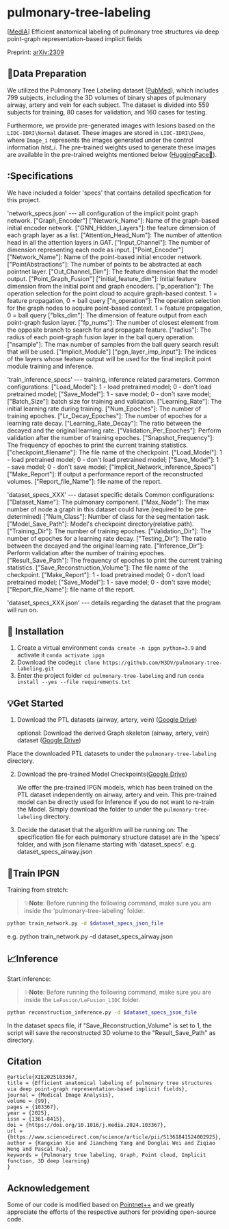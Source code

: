 # pulmonary-tree-labeling
[[MedIA](https://doi.org/10.1016/j.media.2024.103367)] Efficient anatomical labeling of pulmonary tree structures via deep point-graph representation-based implicit fields 

Preprint: [arXiv:2309](https://arxiv.org/abs/2309.17329)


## :bookmark_tabs:Data Preparation

We utilized the Pulmonary Tree Labeling dataset ([PubMed](https://pubmed.ncbi.nlm.nih.gov/21452728/#:~:text=Methods)), which includes 799 subjects, including the 3D volumes of binary shapes of pulmonary airway, artery and vein for each subject. The dataset is divided into 559 subjects for training, 80 cases for validation, and 160 cases for testing. 


Furthermore, we provide pre-generated images with lesions based on the `LIDC-IDRI\Normal` dataset. These images are stored in `LIDC-IDRI\Demo`, where `Image_i` represents the images generated under the control information *hist_i*. The pre-trained weights used to generate these images are available in the pre-trained weights mentioned below ([HuggingFace🤗](https://huggingface.co/YuheLiuu/LeFusion/tree/main/LIDC_LeFusion_Model)).

## :Specifications

We have included a folder 'specs' that contains detailed specfication for this project.

'network_specs.json' --- all configuration of the implicit point graph network.
    ["Graph_Encoder"]
        ["Network_Name"]: Name of the graph-based initial encoder network.
        ["GNN_Hidden_Layers"]: the feature dimension of each graph layer as a list.
        ["Attention_Head_Num"]: The number of attention head in all the attention layers in GAT.
        ["Input_Channel"]: The number of dimension representing each node as input.
    ["Point_Encoder"]
        ["Network_Name"]: Name of the point-based initial encoder network.
        ["PointAbstractions"]: The number of points to be abstracted at each pointnet layer. 
        ["Out_Channel_Dim"]: The feature dimension that the model output.
    ["Point_Graph_Fusion"]
        ["initial_feature_dim"]: Initial feature dimension from the initial point and graph encoders.
        ["p_operation"]: The operation selection for the point cloud to acquire graph-based context. 1 = feature propagation, 0 = ball query
        ["n_operation"]: The operation selection for the graph nodes to acquire point-based context. 1 = feature propagation, 0 = ball query
        ["blks_dim"]: The dimension of feature output from each point-graph fusion layer.
        ["fp_nums"]: The number of closest element from the opposite branch to search for and propagate feature.
        ["radius"]: The radius of each point-graph fusion layer in the ball query operation.
        ["nsample"]: The max number of samples from the ball query search result that will be used.
    ["Implicit_Module"]
        ["pgn_layer_imp_input"]: The indices of the layers whose feature output will be used for the final implicit point module training and inference.

'train_inference_specs' --- training, inference related parameters.
Common configurations:
    ["Load_Model"]: 1 - load pretrained model; 0 - don't load pretrained model;
    ["Save_Model"]: 1 - save model; 0 - don't save model;
    ["Batch_Size"]: batch size for training and validation.
    ["Learning_Rate"]: The initial learning rate during training.
    ["Num_Epoches"]: The number of training epoches.
    ["Lr_Decay_Epoches"]: The number of epoches for a learning rate decay.
    ["Learning_Rate_Decay"]: The ratio between the decayed and the original learning rate. 
    ["Validation_Per_Epoches"]: Perform validation after the number of training epoches.
    ["Snapshot_Frequency"]: The frequency of epoches to print the current training statistics.
    ["checkpoint_filename"]: The file name of the checkpoint.
    ["Load_Model"]: 1 - load pretrained model; 0 - don't load pretrained model;
    ["Save_Model"]: 1 - save model; 0 - don't save model;
    ["Implicit_Network_inference_Specs"]["Make_Report"]: If output a performance report of the reconstructed volumes.
    ["Report_file_Name"]: file name of the report.

'dataset_specs_XXX' --- dataset specific details
Common configurations:
    ["Dataset_Name"]: The pulmonary component.
    ["Max_Node"]: The max number of node a graph in this dataset could have.(required to be pre-determined)
    ["Num_Class"]: Number of class for the segmentation task.
    ["Model_Save_Path"]: Model's checkpoint directory(relative path).
    ["Training_Dir"]: The number of training epoches.
    ["Validation_Dir"]: The number of epoches for a learning rate decay.
    ["Testing_Dir"]: The ratio between the decayed and the original learning rate. 
    ["Inference_Dir"]: Perform validation after the number of training epoches.
    ["Result_Save_Path"]: The frequency of epoches to print the current training statistics.
    ["Save_Reconstruction_Volume"]: The file name of the checkpoint.
    ["Make_Report"]: 1 - load pretrained model; 0 - don't load pretrained model;
    ["Save_Model"]: 1 - save model; 0 - don't save model;
    ["Report_file_Name"]: file name of the report.

'dataset_specs_XXX.json' --- details regarding the dataset that the program will run on. 

## :nut_and_bolt: Installation

1. Create a virtual environment `conda create -n ipgn python=3.9` and activate it `conda activate ipgn`
2. Download the code`git clone https://github.com/M3DV/pulmonary-tree-labeling.git`
3. Enter the project folder `cd pulmonary-tree-labeling` and run `conda install --yes --file requirements.txt`

## :bulb:Get Started

1. Download the PTL datasets (airway, artery, vein) ([Google Drive](https://drive.google.com/drive/folders/1Fi088yjdRgmXbI629hZuXoQfHMbF2gcV?usp=sharing))

   optional: Download the derived Graph skeleton (airway, artery, vein) dataset ([Google Drive](https://drive.google.com/drive/folders/1Fi088yjdRgmXbI629hZuXoQfHMbF2gcV?usp=sharing))

Place the downloaded PTL datasets to under the `pulmonary-tree-labeling` directory.

2. Download the pre-trained Model Checkpoints([Google Drive](https://drive.google.com/drive/folders/1ursbfZQY0D9cFoLenGZUqjP8TUQ03UxE?usp=sharing))

   We offer the pre-trained IPGN models, which has been trained on the PTL dataset independently on airway, artery and vein. This pre-trained model can be directly used for Inference if you do not want to re-train the Model. Simply download the folder to under the `pulmonary-tree-labeling` directory.

3. Decide the dataset that the algorithm will be running on:
   The specification file for each pulmonary structure dataset are in the 'specs' folder, and with json filename starting with 'dataset_specs'. 
   e.g. dataset_specs_airway.json

## :microscope:Train IPGN

Training from stretch:

> ✨**Note**: Before running the following command, make sure you are inside the 'pulmonary-tree-labeling' folder.

```bash
python train_network.py -d $dataset_specs_json_file 
```
e.g. python train_network.py -d dataset_specs_airway.json


## :chart_with_upwards_trend:Inference

Start inference:

> ✨**Note**: Before running the following command, make sure you are inside the `LeFusion/LeFusion_LIDC` folder.

```bash
python reconstruction_inference.py -d $dataset_specs_json_file 
```

In the dataset specs file, if "Save_Reconstruction_Volume" is set to 1, the script will save the reconstructed 3D volume to the "Result_Save_Path"
as directory.

## Citation

```
@article{XIE2025103367,
title = {Efficient anatomical labeling of pulmonary tree structures via deep point-graph representation-based implicit fields},
journal = {Medical Image Analysis},
volume = {99},
pages = {103367},
year = {2025},
issn = {1361-8415},
doi = {https://doi.org/10.1016/j.media.2024.103367},
url = {https://www.sciencedirect.com/science/article/pii/S1361841524002925},
author = {Kangxian Xie and Jiancheng Yang and Donglai Wei and Ziqiao Weng and Pascal Fua},
keywords = {Pulmonary tree labeling, Graph, Point cloud, Implicit function, 3D deep learning}
}
```

## Acknowledgement

Some of our code is modified based on [Pointnet++](https://github.com/charlesq34/pointnet2) and we greatly appreciate the efforts of the respective authors for providing open-source code. 


